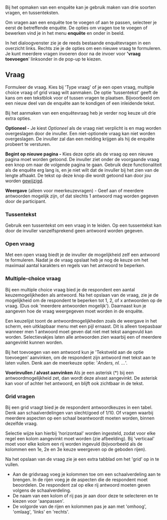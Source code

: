Bij het opmaken van een enquête kan je gebruik maken van drie soorten
vragen, en tussenteksten.

Om vragen aan een enquête toe te voegen of aan te passen, selecteer je
eerst de betreffende enquête. De opties om vragen toe te voegen of
bewerken vind je in het menu **enquête** en onder in beeld.

In het dialoogvenster zie je de reeds bestaande enquêtevragen in een
overzicht links. Rechts zie je de opties om een nieuwe vraag te
formuleren. Je kunt meerdere vragen invoeren door na de invoer voor
**'vraag toevoegen**' linksonder in de pop-up te kiezen.

Vraag
-----

Formuleer de vraag. Kies bij 'Type vraag' of je een open vraag, multiple
choice vraag of grid vraag wilt aanmaken. De optie 'tussentekst' geeft
de kans om een tekstblok voor of tussen vragen te plaatsen. Bijvoorbeeld
om een nieuw deel van de enquête aan te kondigen of een inleidende
tekst.

Bij het aanmaken van een enquêtevraag heb je verder nog keuze uit drie
extra opties.

**Optioneel -** Je kiest *Optioneel* als de vraag niet verplicht is en
mag worden overgeslagen door de invuller. Een niet-optionele vraag kan
niet worden overgeslagen. De invuller zal dan een melding krijgen als
hij de enquête probeert te versturen.

**Begint op nieuwe pagina -** Kies deze optie als de vraag op een nieuwe
pagina moet worden getoond. De invuller ziet onder de voorgaande vraag
een knop om naar de volgende pagina te gaan. Gebruik deze
functionaliteit als de enquête erg lang is, en je niet wilt dat de
invuller bij het zien van de lengte afhaakt. De tekst op deze knop die
wordt getoond kan door jou worden [gewijzigd](./tekst-van-enquete-buttons-wijzigen.md).

**Weergave** (alleen voor meerkeuzevragen) - Geef aan of meerdere
antwoorden mogelijk zijn, of dat slechts 1 antwoord mag worden gegeven
door de participant.

### Tussentekst

Gebruik een tussentekst om een vraag in te leiden. Op een tussentekst
kan door de invuller vanzelfsprekend geen antwoord worden gegeven.

### Open vraag

Met een open vraag biedt je de invuller de mogelijkheid zelf een
antwoord te formuleren. Nadat je de vraag opslaat heb je nog de keuze om
het maximaal aantal karakters en regels van het antwoord te beperken.

### Multiple-choice vraag

Bij een multiple choice vraag bied je de respondent een aantal
keuzemogelijkheden als antwoord. Na het opslaan van de vraag, zie je de
mogelijkheid om de respondent te beperken tot 1, 2, of x antwoorden op
de vraag. (Dus ook 'meerdere antwoorden mogelijk'). Daarnaast kun je
aangeven hoe de vraag weergegeven moet worden in de enquête.

Een keuzelijst toont de antwoordmogelijkheden zoals de weergave in het
scherm, een uitklapbaar menu met een pijl ernaast. Dit is alleen
toepasbaar wanneer men 1 antwoord moet geven dat niet met tekst
aangevuld kan worden. Selectievakjes laten alle antwoorden zien waarbij
een of meerdere aangevinkt kunnen worden.

Bij het toevoegen van een antwoord kun je 'Tekstveld aan de optie
toevoegen' aanvinken, om de respondent zijn antwoord met tekst aan te
laten vullen. Denk aan de meerkeuze optie: '*Anders, nl. ...*'.

**Voorinvullen / alvast aanvinken**
Als je een asterisk (\*) bij een antwoordmogelijkheid zet, dan wordt
deze alvast aangevinkt. De asterisk kan voor of achter het antwoord, en
blijft ook zichtbaar in de tekst.

### Grid vragen

Bij een grid vraagt bied je de respondent antwoordkeuzes in een tabel.
Denk aan schaalverdelingen van slecht/goed of 1/10. Of vragen waarbij
meerdere aspecten op een schaal beantwoordt moeten worden, binnen
dezelfde vraag.

Selectie wijze kan hierbij 'horizontaal' worden ingesteld, zodat voor
elke regel een kolom aangevinkt moet worden (zie afbeelding). Bij
'verticaal' moet voor elke kolom een rij worden ingevuld (bijvoorbeeld
als de kolommen een 1e, 2e en 3e keuze weergeven op de geboden rijen).

Na het opslaan van de vraag zie je een extra tabblad om het 'grid' op in
te vullen.

-   Aan de gridvraag voeg je kolommen toe om een schaalverdeling aan te
    brengen. In de rijen voeg je de aspecten die de respondent moet
    beoordelen. De respondent zal op elke rij antwoord moeten geven
    volgens de schaalverdeling.
-   De naam van een kolom of rij pas je aan door deze te selecteren en
    te kiezen voor 'aanpassen'.
-   De volgorde van de rijen en kolommen pas je aan met 'omhoog',
    'omlaag', 'links' en 'rechts'.